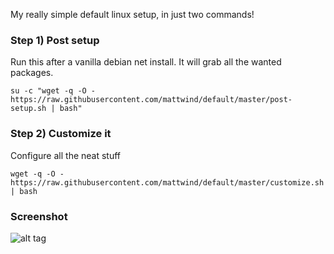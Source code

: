 My really simple default linux setup, in just two commands!

### Step 1) Post setup

Run this after a vanilla debian net install. It will grab all the wanted packages.

```su -c "wget -q -O - https://raw.githubusercontent.com/mattwind/default/master/post-setup.sh | bash"```

### Step 2) Customize it

Configure all the neat stuff

```wget -q -O - https://raw.githubusercontent.com/mattwind/default/master/customize.sh | bash```

### Screenshot

![alt tag](screenshot.png)
